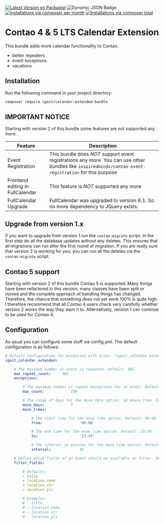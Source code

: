 [![Latest Version on Packagist](http://img.shields.io/packagist/v/cgoit/calendar-extended-bundle.svg?style=flat)](https://packagist.org/packages/cgoit/calendar-extended-bundle)
![Dynamic JSON Badge](https://img.shields.io/badge/dynamic/json?url=https%3A%2F%2Fraw.githubusercontent.com%2FcgoIT%2Fcalendar-extended-bundle%2Fmain%2Fcomposer.json&query=%24.require%5B%22contao%2Fcore-bundle%22%5D&label=Contao%20Version)
[![Installations via composer per month](http://img.shields.io/packagist/dm/cgoit/calendar-extended-bundle.svg?style=flat)](https://packagist.org/packages/cgoit/calendar-extended-bundle)
[![Installations via composer total](http://img.shields.io/packagist/dt/cgoit/calendar-extended-bundle.svg?style=flat)](https://packagist.org/packages/cgoit/calendar-extended-bundle)

Contao 4 & 5 LTS Calendar Extension
===============================

This bundle adds more calendar functionality to Contao.
- better repeaters
- event exceptions
- vacations


Installation
------------

Run the following command in your project directory:

```bash
composer require cgoit/calendar-extended-bundle
```


IMPORTANT NOTICE
----------------

Starting with version 2 of this bundle some features are not supported any more.

| Feature                          | Description                                                                                                                                            |
|----------------------------------|--------------------------------------------------------------------------------------------------------------------------------------------------------|
| Event Registration               | This bundle does *NOT* support event registrations any more. You can use other bundles like `inspiredminds/contao-event-registration` for this purpose |
| Frontend editing in FullCalendar | This feature is *NOT* supported any more                                                                                                               |
| FullCalendar Upgrade             | FullCalendar was upgraded to version 6.1. So no more dependency to JQuery exists.                                                                      |


Upgrade from version 1.x
------------------------

If you want to upgrade from version 1 run the `contao:migrate` script. In the first step do all the database updates *without* any deletes. This ensures that all migrations can run after the first round of migration. If you are really sure that version 2 is working for you, you can run all the deletes via the `contao:migrate` script.

Contao 5 support
----------------

Starting with version 2 of this bundle Contao 5 is supported. Many things have been refactored in this version, many classes have been split or moved and the complete approach of handling things has changed. Therefore, the chance that something does not yet work 100% is quite high. I therefore recommend that all Contao 4 users check very carefully whether version 2 works the way they want it to. Alternatively, version 1 can continue to be used for Contao 4.


Configuration
-------------

As usual you can configure some stuff via config.yml. The default configuration is as follows:

```yaml
# Default configuration for extension with alias: "cgoit_calendar_extended"
cgoit_calendar_extended:

    # The maximum number an event is repeated. Default: 365.
    max_repeat_count:     365
    exceptions:

        # The maximum number of repeat exceptions for an event. Default: 250.
        max_count:            250

        # The range of days for the move date option. 14 means from -14 days to 14 days. Default: 7.
        move_days:            7
        move_times:

            # The start time for the move time option. Default: 00:00.
            from:                 '00:00'

            # The end time for the move time option. Default: 23:59.
            to:                   '23:59'

            # The interval in minutes for the move time option. Default: 15.
            interval:             15

    # Define which fields of an event should be available as filter. Default: ['title', 'location_name', 'location_str', 'location_plz'].
    filter_fields:

        # Defaults:
        - title
        - location_name
        - location_str
        - location_plz

        # Examples:
        # - title
        # - location_name
        # - location_str
        # - location_plz
```
